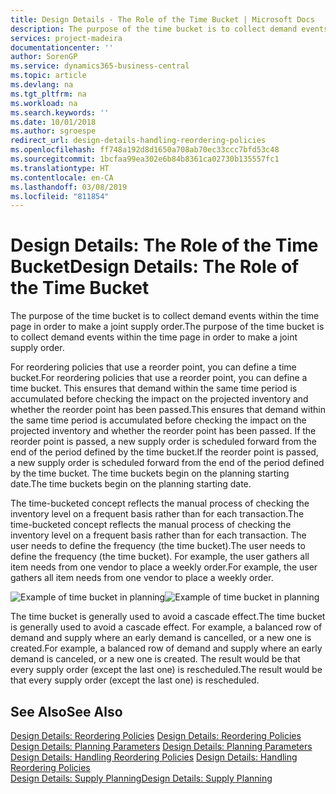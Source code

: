 ```yaml
---
title: Design Details - The Role of the Time Bucket | Microsoft Docs
description: The purpose of the time bucket is to collect demand events within the time page in order to make a joint supply order.
services: project-madeira
documentationcenter: ''
author: SorenGP
ms.service: dynamics365-business-central
ms.topic: article
ms.devlang: na
ms.tgt_pltfrm: na
ms.workload: na
ms.search.keywords: ''
ms.date: 10/01/2018
ms.author: sgroespe
redirect_url: design-details-handling-reordering-policies
ms.openlocfilehash: ff748a192d8d1650a708ab70ec33ccc7bfd53c48
ms.sourcegitcommit: 1bcfaa99ea302e6b84b8361ca02730b135557fc1
ms.translationtype: HT
ms.contentlocale: en-CA
ms.lasthandoff: 03/08/2019
ms.locfileid: "811854"
---
```

# <a name="design-details-the-role-of-the-time-bucket"></a><span data-ttu-id="46b3b-103">Design Details: The Role of the Time Bucket</span><span class="sxs-lookup"><span data-stu-id="46b3b-103">Design Details: The Role of the Time Bucket</span></span>
<span data-ttu-id="46b3b-104">The purpose of the time bucket is to collect demand events within the time page in order to make a joint supply order.</span><span class="sxs-lookup"><span data-stu-id="46b3b-104">The purpose of the time bucket is to collect demand events within the time page in order to make a joint supply order.</span></span>  

 <span data-ttu-id="46b3b-105">For reordering policies that use a reorder point, you can define a time bucket.</span><span class="sxs-lookup"><span data-stu-id="46b3b-105">For reordering policies that use a reorder point, you can define a time bucket.</span></span> <span data-ttu-id="46b3b-106">This ensures that demand within the same time period is accumulated before checking the impact on the projected inventory and whether the reorder point has been passed.</span><span class="sxs-lookup"><span data-stu-id="46b3b-106">This ensures that demand within the same time period is accumulated before checking the impact on the projected inventory and whether the reorder point has been passed.</span></span> <span data-ttu-id="46b3b-107">If the reorder point is passed, a new supply order is scheduled forward from the end of the period defined by the time bucket.</span><span class="sxs-lookup"><span data-stu-id="46b3b-107">If the reorder point is passed, a new supply order is scheduled forward from the end of the period defined by the time bucket.</span></span> <span data-ttu-id="46b3b-108">The time buckets begin on the planning starting date.</span><span class="sxs-lookup"><span data-stu-id="46b3b-108">The time buckets begin on the planning starting date.</span></span>  

 <span data-ttu-id="46b3b-109">The time-bucketed concept reflects the manual process of checking the inventory level on a frequent basis rather than for each transaction.</span><span class="sxs-lookup"><span data-stu-id="46b3b-109">The time-bucketed concept reflects the manual process of checking the inventory level on a frequent basis rather than for each transaction.</span></span> <span data-ttu-id="46b3b-110">The user needs to define the frequency (the time bucket).</span><span class="sxs-lookup"><span data-stu-id="46b3b-110">The user needs to define the frequency (the time bucket).</span></span> <span data-ttu-id="46b3b-111">For example, the user gathers all item needs from one vendor to place a weekly order.</span><span class="sxs-lookup"><span data-stu-id="46b3b-111">For example, the user gathers all item needs from one vendor to place a weekly order.</span></span>  

 <span data-ttu-id="46b3b-112">![Example of time bucket in planning](media/nav_app_supply_planning_2_reorder_cycle.png "Example of time bucket in planning")</span><span class="sxs-lookup"><span data-stu-id="46b3b-112">![Example of time bucket in planning](media/nav_app_supply_planning_2_reorder_cycle.png "Example of time bucket in planning")</span></span>  

 <span data-ttu-id="46b3b-113">The time bucket is generally used to avoid a cascade effect.</span><span class="sxs-lookup"><span data-stu-id="46b3b-113">The time bucket is generally used to avoid a cascade effect.</span></span> <span data-ttu-id="46b3b-114">For example, a balanced row of demand and supply where an early demand is cancelled, or a new one is created.</span><span class="sxs-lookup"><span data-stu-id="46b3b-114">For example, a balanced row of demand and supply where an early demand is canceled, or a new one is created.</span></span> <span data-ttu-id="46b3b-115">The result would be that every supply order (except the last one) is rescheduled.</span><span class="sxs-lookup"><span data-stu-id="46b3b-115">The result would be that every supply order (except the last one) is rescheduled.</span></span>  

## <a name="see-also"></a><span data-ttu-id="46b3b-116">See Also</span><span class="sxs-lookup"><span data-stu-id="46b3b-116">See Also</span></span>  
 <span data-ttu-id="46b3b-117">[Design Details: Reordering Policies](design-details-reordering-policies.md) </span><span class="sxs-lookup"><span data-stu-id="46b3b-117">[Design Details: Reordering Policies](design-details-reordering-policies.md) </span></span>  
 <span data-ttu-id="46b3b-118">[Design Details: Planning Parameters](design-details-planning-parameters.md) </span><span class="sxs-lookup"><span data-stu-id="46b3b-118">[Design Details: Planning Parameters](design-details-planning-parameters.md) </span></span>  
 <span data-ttu-id="46b3b-119">[Design Details: Handling Reordering Policies](design-details-handling-reordering-policies.md) </span><span class="sxs-lookup"><span data-stu-id="46b3b-119">[Design Details: Handling Reordering Policies](design-details-handling-reordering-policies.md) </span></span>  
 [<span data-ttu-id="46b3b-120">Design Details: Supply Planning</span><span class="sxs-lookup"><span data-stu-id="46b3b-120">Design Details: Supply Planning</span></span>](design-details-supply-planning.md)
